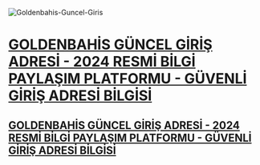 
![Goldenbahis-Guncel-Giris](https://github.com/user-attachments/assets/5a582f83-beaa-43d8-843c-009bc390669f)


<h1><a href="http://gg.gg/1c66o0" title="GOLDENBAHİS YENİLENEN GİRİŞ ADRESİ"><img 

<h2>GOLDENBAHİS GÜNCEL GİRİŞ ADRESİ - 2024 RESMİ BİLGİ PAYLAŞIM PLATFORMU - GÜVENLİ GİRİŞ ADRESİ BİLGİSİ</h2>
<h2>GOLDENBAHİS GÜNCEL GİRİŞ ADRESİ - 2024 RESMİ BİLGİ PAYLAŞIM PLATFORMU - GÜVENLİ GİRİŞ ADRESİ BİLGİSİ</h2>
